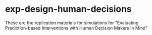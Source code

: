 # exp-design-human-decisions
These are the replication materials for simulations for "Evaluating Prediction-based Interventions with Human Decision Makers In Mind"
